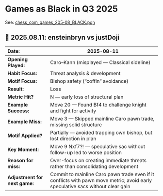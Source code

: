# Games as Black in Q3 2025

See: [chess_com_games_205-08_BLACK.pgn](chess_com_games_2025-08_BLACK.pgn)

## 📝 2025.08.11: ensteinbryn vs justDoji

| Date:                         | 2025-08-11                                                                                                                     | 
|:------------------------------|--------------------------------------------------------------------------------------------------------------------------------|
| **Opening Played:**           | Caro–Kann (misplayed — Classical sideline)                                                                                     | 
| **Habit Focus:**              | Threat analysis & development                                                                                                  | 
| **Motif Focus:**              | Bishop safety (“coffin” avoidance)                                                                                             | 
| **Result:**                   | Loss                                                                                                                           | 
| **Metric Hit?**               | N — early loss of structural plan                                                                                              |
| **Example Success:**          | Move 20 — Found Bf4 to challenge knight and fight for activity                                                                 |
| **Example Miss:**             | Move 3 — Skipped mainline Caro pawn trade, missing solid structure                                                             |
| **Motif Applied?**            | Partially — avoided trapping own bishop, but lost direction in plan                                                            |
| **Key Moment:**               | Move 9 Nxf7?! — speculative sac without follow-up led to worse position                                                        |
| **Reason for miss:**          | Over-focus on creating immediate threats rather than consolidating development                                                 |
| **Adjustment for next game:** | Commit to mainline Caro pawn trade even if it conflicts with pawn move metric; avoid early speculative sacs without clear gain |

